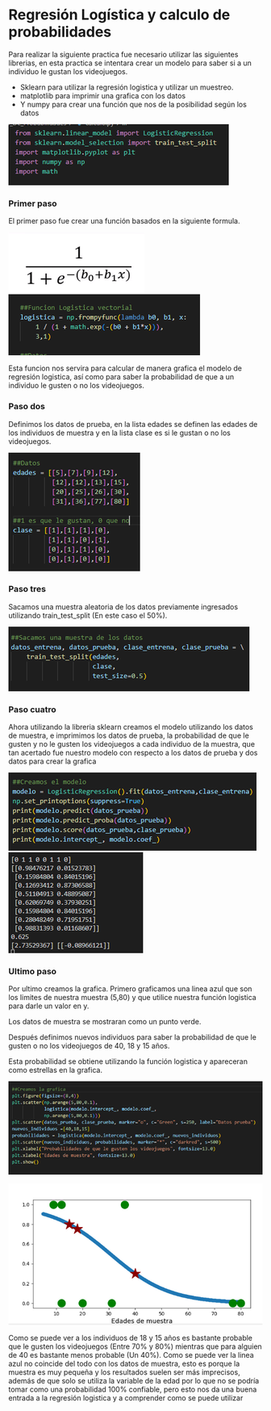 # Regresión Logística y calculo de probabilidades

Para realizar la siguiente practica fue necesario utilizar las siguientes librerias, en esta practica se intentara crear un modelo para saber si a un individuo le gustan los videojuegos.
* Sklearn para utilizar la regresión logistica y utilizar un muestreo.
* matplotlib para imprimir una grafica con los datos
* Y numpy para crear una función que nos de la posibilidad según los datos

![alt text](image.png)

### Primer paso 
El primer paso fue crear una función basados en la siguiente formula.

![alt text](image-1.png)
![alt text](image-2.png)

Esta funcion nos servira para calcular de manera grafica el modelo de regresión logistica, así como para saber la probabilidad de que a un individuo le gusten o no los videojuegos.

### Paso dos

Definimos los datos de prueba, en la lista edades se definen las edades de los individuos de muestra y en la lista clase es si le gustan o no los videojuegos.

![alt text](image-3.png)

### Paso tres

Sacamos una muestra aleatoria de los datos previamente ingresados utilizando train_test_split (En este caso el 50%).

![alt text](image-4.png)

### Paso cuatro

Ahora utilizando la libreria sklearn creamos el modelo utilizando los datos de muestra, e imprimimos los datos de prueba, la probabilidad de que le gusten y no le gusten los videojuegos a cada individuo de la muestra, que tan acertado fue nuestro modelo con respecto a los datos de prueba y dos datos para crear la grafica

![alt text](image-5.png)
![alt text](image-6.png)

### Ultimo paso

Por ultimo creamos la grafica. Primero graficamos una linea azul que son los limites de nuestra muestra (5,80) y que utilice nuestra función logistica para darle un valor en y.

Los datos de  muestra se mostraran como un punto verde.

Después definimos nuevos individuos para saber la probabilidad de que le gusten o no los videojuegos de 40, 18 y 15 años.

Esta probabilidad se obtiene utilizando la función logistica y apareceran como estrellas en la grafica.

![alt text](image-7.png)

![alt text](image-8.png)

Como se puede ver a los individuos de 18 y 15 años es bastante probable que le gusten los videojuegos (Entre 70% y 80%) mientras que para alguien de 40 es bastante menos probable (Un 40%). Como se puede ver la linea azul no coincide del todo con los datos de muestra, esto es porque la muestra es muy pequeña y los resultados suelen ser más imprecisos, además de que solo se utiliza la variable de la edad por lo que no se podría tomar como una probabilidad 100% confiable, pero esto nos da una buena entrada a la regresión logistica y a comprender como se puede utilizar